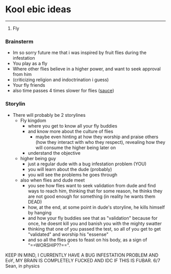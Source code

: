 # Kool ebic ideas
---
1. Fly
### Brainsterm
- Im so sorry future me that i was inspired by fruit flies during the infestation
- You play as a fly
- Where other flies believe in a higher power, and want to seek approval from him
- (criticizing religion and indoctrination i guess)
- Your fly friends 
- also time passes 4 times slower for flies ([sauce](https://bigthink.com/life/the-reason-why-each-species-experiences-time-differently/))

### Storylin
- There will probably be 2 storylines
	- Fly kingdom
		- where you get to know all your fly buddies
		- and know more about the culture of flies
			- maybe even hinting at how they worship and praise others (how they interact with who they respect), revealing how they will consume the higher being later on
		- understand the objective
	- higher being guy
		- just a regular dude with a bug infestation problem (YOU)
		- you will learn about the dude (probably)
		- you will see the problems he goes through
	- also when flies and dude meet
		- you see how flies want to seek validation from dude and find ways to reach him, thinking that for some reason, he thinks they are not good enough for something (in reality he wants them DEAD)
		- how, at the end, at some point in dude's storyline, he kills himself by hanging
		- and how your fly buddies see that as "validation" because for once, he doesnt kill you and banish you with the mighty swatter
		- thinking that one of you passed the test, so all of you get to get "validated" and worship his "essense"
		- and so all the flies goes to feast on his body, as a sign of "==WORSHIP??==".

KEEP IN MIND, I CURRENTLY HAVE A BUG INFESTATION PROBLEM AND EoY, MY BRAIN IS COMPLETELY FUCKED AND IDC IF THIS IS FUBAR. 6/7 Sean, in physics